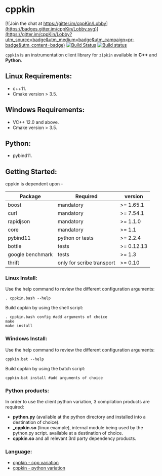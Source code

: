 # cppkin

[![Join the chat at https://gitter.im/cppKin/Lobby](https://badges.gitter.im/cppKin/Lobby.svg)](https://gitter.im/cppKin/Lobby?utm_source=badge&utm_medium=badge&utm_campaign=pr-badge&utm_content=badge) [![Build Status](https://travis-ci.org/Dudi119/cppKin.svg?branch=master)](https://travis-ci.org/Dudi119/cppKin) [![Build status](https://ci.appveyor.com/api/projects/status/riaj54pn4h08xy40?svg=true)](https://ci.appveyor.com/project/Dudi119/cppKin)

`cppkin` is an instrumentation client library for `zipkin` available in **C++** and **Python**.

## Linux Requirements:
* c++11.
* Cmake version > 3.5.

## Windows Requirements:
* VC++ 12.0 and above.
* Cmake version > 3.5.

## Python:
* pybind11.

## Getting Started:
cppkin is dependent upon -

| Package                 | Required   |  version  |
| ----------------------- | -----------| --------- |
| boost                   | mandatory  | >= 1.65.1 |
| curl                    | mandatory  | >= 7.54.1 |
| rapidjson               | mandatory  | >= 1.1.0  |
| core                    | mandatory  | >= 1.1    |
| pybind11                | python or tests  | >= 2.2.4 |
| bottle                  | tests  |    >= 0.12.13 |
| google benchmark        | tests |     >= 1.3     |
| thrift                  | only for scribe transport | >= 0.10 |

### Linux Install:
Use the help command to review the different configuration arguments:
```
. cppkin.bash --help
```

Build cppkin by using the shell script:
```
. cppkin.bash config #add arguments of choice
make
make install
```

### Windows Install:
Use the help command to review the different configuration arguments:
```
cppkin.bat --help
```

Build cppkin by using the batch script:
```
cppkin.bat install #add arguments of choice
```

### Python products:
In order to use the client python variation, 3 compilation products are required:
- **python.py** (available at the python directory and installed into a destination of choice).
- **_cppkin.so** (linux example), internal module being used by the python.py script. available at a destination of choice.
- **cppkin.so** and all relevant 3rd party dependency products.

### Language:
- [cppkin - cpp variation](https://github.com/Dudi119/cppKin/blob/master/docs/cpp_client.md)
- [cppkin - python variation](https://github.com/Dudi119/cppKin/blob/master/docs/python_client.md)
